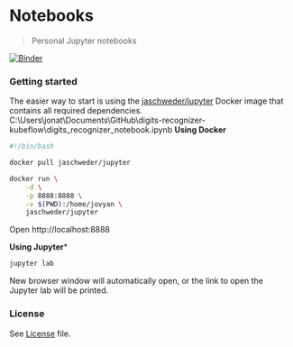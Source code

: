 # Notebooks
> Personal Jupyter notebooks

[![Binder](https://mybinder.org/badge_logo.svg)](https://mybinder.org/v2/gh/jaswdr/notebooks/master)

### Getting started

The easier way to start is using the [jaschweder/jupyter](https://github.com/jaswdr/docker-jupyter) Docker image that contains all required dependencies.
C:\Users\jonat\Documents\GitHub\digits-recognizer-kubeflow\digits_recognizer_notebook.ipynb
**Using Docker**

```bash
#!/bin/bash

docker pull jaschweder/jupyter

docker run \
    -d \
    -p 8888:8888 \
    -v $(PWD):/home/jovyan \
    jaschweder/jupyter
```

Open http://localhost:8888

**Using Jupyter***

```bash
jupyter lab
```

New browser window will automatically open, or the link to open the Jupyter lab will be printed.

### License

See [License](LICENSE) file.
